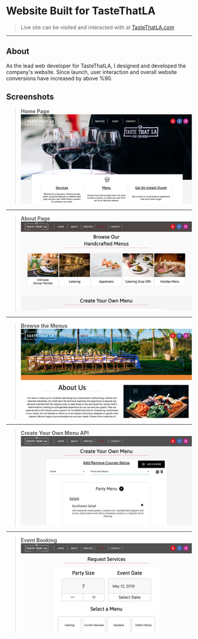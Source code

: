 # Website Built for TasteThatLA

> Live site can be visited and interacted with at [TasteThatLA.com]

___


## About

As the lead web developer for TasteThatLA, I designed and developed the company's website. Since launch, user interaction and overall website conversions have increased by above %90. 

## Screenshots


> **Home Page** 
![pic1]

______________________________________________________________________________________________________________________________


> **About Page** 
![pic4]

______________________________________________________________________________________________________________________________


> **Browse the Menus**
![pic3]

______________________________________________________________________________________________________________________________


> **Create Your Own Menu API**
![pic5]

______________________________________________________________________________________________________________________________


> **Event Booking**
![pic6]

<!-- Markdown link & img dfn's -->
[pic1]: https://github.com/Joshua-Maldonado/TasteThatLA/blob/master/images/Home.png
[TasteThatLA.com]: https://www.tastethatla.com/
[pic3]: https://github.com/Joshua-Maldonado/TasteThatLA/blob/master/images/AboutPage.png
[pic4]: https://github.com/Joshua-Maldonado/TasteThatLA/blob/master/images/BrowseMenus.png
[pic5]: https://github.com/Joshua-Maldonado/TasteThatLA/blob/master/images/Create%20Your%20Menu%20API.png
[pic6]: https://github.com/Joshua-Maldonado/TasteThatLA/blob/master/images/Book%20Event.png
